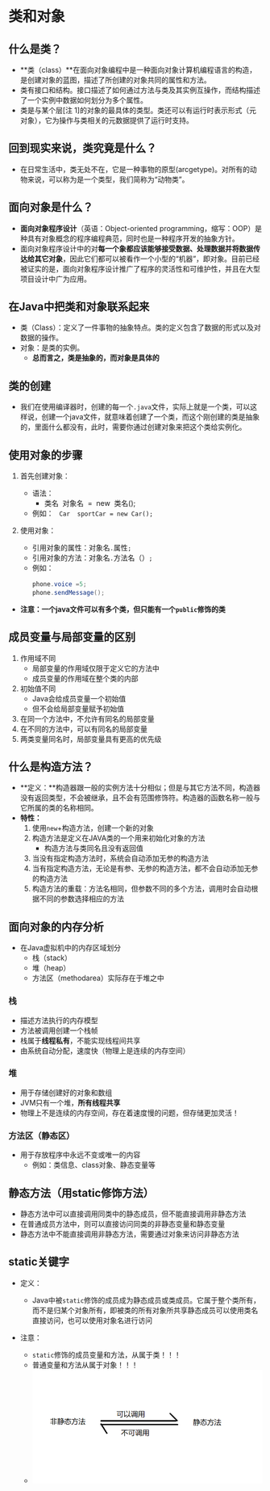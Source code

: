 # 类和对象
## 什么是类？
- **类（class）**在面向对象编程中是一种面向对象计算机编程语言的构造，是创建对象的蓝图，描述了所创建的对象共同的属性和方法。
- 类有接口和结构。接口描述了如何通过方法与类及其实例互操作，而结构描述了一个实例中数据如何划分为多个属性。
- 类是与某个层[注 1]的对象的最具体的类型。类还可以有运行时表示形式（元对象），它为操作与类相关的元数据提供了运行时支持。

## 回到现实来说，类究竟是什么？
- 在日常生活中，类无处不在，它是一种事物的原型(arcgetype)。对所有的动物来说，可以称为是一个类型，我们简称为“动物类”。
 
## 面向对象是什么？
- **面向对象程序设计**（英语：Object-oriented programming，缩写：OOP）是种具有对象概念的程序编程典范，同时也是一种程序开发的抽象方针。
- 面向对象程序设计中的对**每一个象都应该能够接受数据、处理数据并将数据传达给其它对象**，因此它们都可以被看作一个小型的“机器”，即对象。目前已经被证实的是，面向对象程序设计推广了程序的灵活性和可维护性，并且在大型项目设计中广为应用。

## 在Java中把类和对象联系起来
- 类（Class）：定义了一件事物的抽象特点。类的定义包含了数据的形式以及对数据的操作。
- 对象：是类的实例。
  - **总而言之，类是抽象的，而对象是具体的**

## 类的创建
- 我们在使用编译器时，创建的每一个`.java`文件，实际上就是一个类，可以这样说，创建一个java文件，就意味着创建了一个类，而这个刚创建的类是抽象的，里面什么都没有，此时，需要你通过创建对象来把这个类给实例化。

## 使用对象的步骤
1. 首先创建对象：
   - 语法：
     - 类名 &nbsp;对象名 &nbsp;= &nbsp;new &nbsp;类名();
   - 例如：
     ``` Car  sportCar = new Car();```

2. 使用对象：
   - 引用对象的属性：对象名`.`属性`;`    
   - 引用对象的方法：对象名`.`方法名（）`;`
   - 例如：
     ```java
     phone.voice =5;
     phone.sendMessage();
     ```
- **注意：一个java文件可以有多个类，但只能有一个`public`修饰的类**
  
## 成员变量与局部变量的区别
1. 作用域不同
   - 局部变量的作用域仅限于定义它的方法中
   - 成员变量的作用域在整个类的内部
2. 初始值不同
   - Java会给成员变量一个初始值
   - 但不会给局部变量赋予初始值
3. 在同一个方法中，不允许有同名的局部变量
4. 在不同的方法中，可以有同名的局部变量
5. 两类变量同名时，局部变量具有更高的优先级

## 什么是构造方法？
- **定义：**构造器跟一般的实例方法十分相似；但是与其它方法不同，构造器没有返回类型，不会被继承，且不会有范围修饰符。构造器的函数名称一般与它所属的类的名称相同。
- **特性：**
  1. 使用`new`+构造方法，创建一个新的对象
  2. 构造方法是定义在JAVA类的一个用来初始化对象的方法
     - 构造方法与类同名且没有返回值
  3. 当没有指定构造方法时，系统会自动添加无参的构造方法
  4. 当有指定构造方法，无论是有参、无参的构造方法，都不会自动添加无参的构造方法
  5. 构造方法的重载：方法名相同，但参数不同的多个方法，调用时会自动根据不同的参数选择相应的方法 

## 面向对象的内存分析
- 在Java虚拟机中的内存区域划分
  - 栈（stack）
  - 堆（heap）
  - 方法区（methodarea）实际存在于堆之中

### 栈
- 描述方法执行的内存模型
- 方法被调用创建一个栈帧
- 栈属于**线程私有**，不能实现线程间共享
- 由系统自动分配，速度快（物理上是连续的内存空间）

### 堆
- 用于存储创建好的对象和数组
- JVM只有一个堆，**所有线程共享**
- 物理上不是连续的内存空间，存在着速度慢的问题，但存储更加灵活！

### 方法区（静态区）
- 用于存放程序中永远不变或唯一的内容
  - 例如：类信息、class对象、静态变量等


## 静态方法（用static修饰方法）
- 静态方法中可以直接调用同类中的静态成员，但不能直接调用非静态方法
- 在普通成员方法中，则可以直接访问同类的非静态变量和静态变量
- 静态方法中不能直接调用非静态方法，需要通过对象来访问非静态方法


## static关键字
- 定义：
  - Java中被`static`修饰的成员成为静态成员或类成员。它属于整个类所有，而不是归某个对象所有，即被类的所有对象所共享静态成员可以使用类名直接访问，也可以使用对象名进行访问

- 注意：
  - `static`修饰的成员变量和方法，从属于类！！！
  - 普通变量和方法从属于对象！！！
  - ![static method](./photos/methodstatic.png)

 